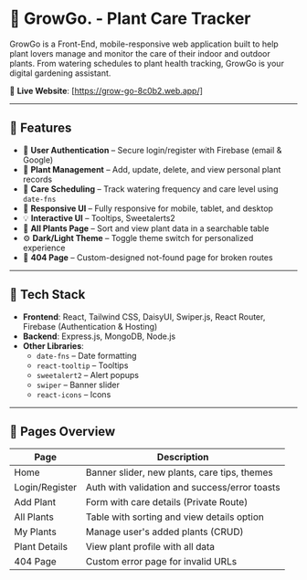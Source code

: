 # 🌿 GrowGo. - Plant Care Tracker

GrowGo is a Front-End, mobile-responsive web application built to help plant lovers manage and monitor the care of their indoor and outdoor plants. From watering schedules to plant health tracking, GrowGo is your digital gardening assistant.

🔗 **Live Website**: [https://grow-go-8c0b2.web.app/]


---

## 🚀 Features

- 🔐 **User Authentication** – Secure login/register with Firebase (email & Google)
- 🌱 **Plant Management** – Add, update, delete, and view personal plant records
- 📆 **Care Scheduling** – Track watering frequency and care level using `date-fns`
- 🎨 **Responsive UI** – Fully responsive for mobile, tablet, and desktop
- 💡 **Interactive UI** – Tooltips, Sweetalerts2
- 🔎 **All Plants Page** – Sort and view plant data in a searchable table
- ⚙️ **Dark/Light Theme** – Toggle theme switch for personalized experience
- 🚫 **404 Page** – Custom-designed not-found page for broken routes

---

## 🧰 Tech Stack

- **Frontend**: React, Tailwind CSS, DaisyUI, Swiper.js, React Router, Firebase (Authentication & Hosting)
- **Backend**: Express.js, MongoDB, Node.js
- **Other Libraries**:
  - `date-fns` – Date formatting
  - `react-tooltip` – Tooltips
  - `sweetalert2` – Alert popups
  - `swiper` – Banner slider
  - `react-icons` – Icons

---

## 📂 Pages Overview

| Page             | Description                                   |
|------------------|-----------------------------------------------|
| Home             | Banner slider, new plants, care tips, themes  |
| Login/Register   | Auth with validation and success/error toasts |
| Add Plant        | Form with care details (Private Route)        |
| All Plants       | Table with sorting and view details option    |
| My Plants        | Manage user's added plants (CRUD)             |
| Plant Details    | View plant profile with all data              |
| 404 Page         | Custom error page for invalid URLs            |
